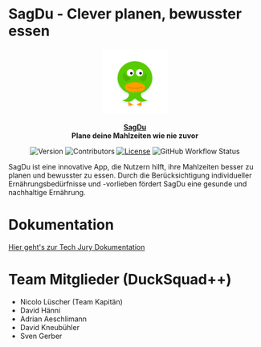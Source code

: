 # SagDu - Clever planen, bewusster essen

<p align="center">
  <img height="130px" src="assets/tamagochi.svg" />
</p>

<p align="center">
  <strong>
    <a href="https://sagdu.nicolo.info">SagDu</a>
    <br />
    Plane deine Mahlzeiten wie nie zuvor
  </strong>
</p>

<p align="center">
  <img alt="Version" src="https://img.shields.io/github/v/tag/nicololuescher/sagdu" />
  <img alt="Contributors" src="https://img.shields.io/github/contributors/nicololuescher/sagdu" />
  <a href="https://github.com/nicololuescher/sagdu"><img
    src="https://img.shields.io/github/license/nicololuescher/sagdu"
    alt="License"
  /></a>
  <img alt="GitHub Workflow Status" src="https://img.shields.io/github/actions/workflow/status/nicololuescher/sagdu/docker-release.yml?label=Docker%20Release" />
</p>

SagDu ist eine innovative App, die Nutzern hilft, ihre Mahlzeiten besser zu planen und bewusster zu essen. Durch die Berücksichtigung individueller Ernährungsbedürfnisse und -vorlieben fördert SagDu eine gesunde und nachhaltige Ernährung.

# Dokumentation

[Hier geht's zur Tech Jury Dokumentation](tech-info-jury.md)

# Team Mitglieder (DuckSquad++)

- Nicolo Lüscher (Team Kapitän)
- David Hänni
- Adrian Aeschlimann
- David Kneubühler
- Sven Gerber
